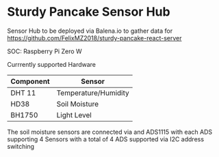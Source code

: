 # Sturdy Pancake Sensor Hub

Sensor Hub to be deployed via Balena.io to gather data for https://github.com/FelixMZ2018/sturdy-pancake-react-server 

SOC: Raspberry Pi Zero W

Currrently supported Hardware

| Component | Sensor |
| ------------- | ------------- |
| DHT 11 | Temperature/Humidity  |
| HD38  | Soil Moisture  |
| BH1750  | Light Level  |

The soil moisture sensors are connected via and ADS1115 with each ADS supporting 4 Sensors with a total of 4 ADS supported via I2C address switching
